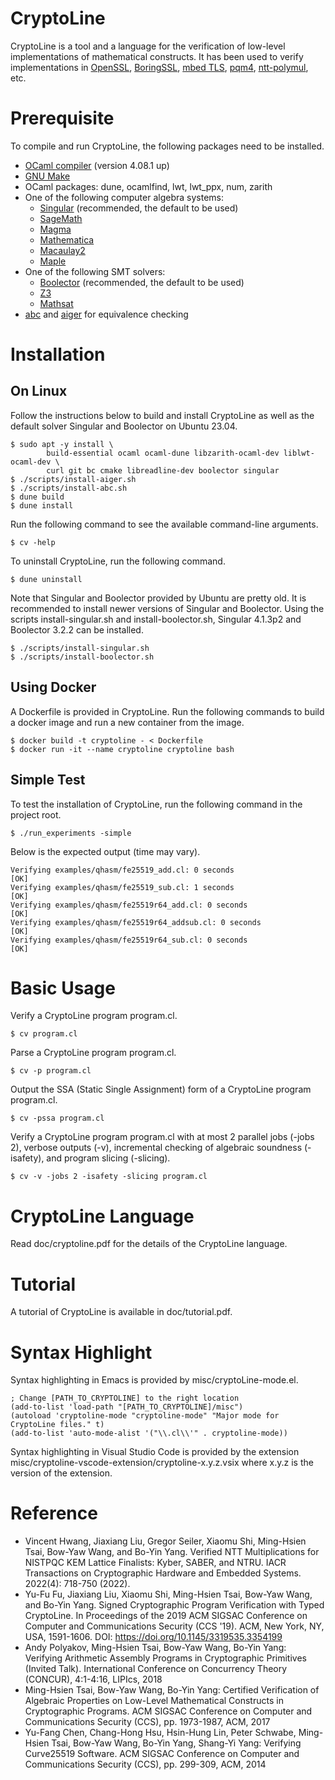 CryptoLine
==========

CryptoLine is a tool and a language for the verification of low-level
implementations of mathematical constructs. It has been used to verify
implementations in
[OpenSSL](https://www.openssl.org),
[BoringSSL](https://opensource.google.com/projects/boringssl),
[mbed TLS](https://tls.mbed.org),
[pqm4](https://github.com/mupq/pqm4),
[ntt-polymul](https://github.com/ntt-polymul/ntt-polymul), etc.


Prerequisite
============

To compile and run CryptoLine, the following packages need to be installed.

- [OCaml compiler](https://ocaml.org) (version 4.08.1 up)
- [GNU Make](https://www.gnu.org/software/make/)
- OCaml packages: dune, ocamlfind, lwt, lwt_ppx, num, zarith
- One of the following computer algebra systems:
  + [Singular](https://www.singular.uni-kl.de) (recommended, the default to be used)
  + [SageMath](http://www.sagemath.org)
  + [Magma](http://magma.maths.usyd.edu.au/magma/)
  + [Mathematica](https://www.wolfram.com/mathematica/)
  + [Macaulay2](https://faculty.math.illinois.edu/Macaulay2/)
  + [Maple](https://www.maplesoft.com)
- One of the following SMT solvers:
  + [Boolector](https://boolector.github.io) (recommended, the default to be used)
  + [Z3](https://github.com/Z3Prover/z3)
  + [Mathsat](http://mathsat.fbk.eu)
- [abc](http://people.eecs.berkeley.edu/~alanmi/abc/abc.htm) and [aiger](http://fmv.jku.at/aiger) for equivalence checking


Installation
============

On Linux
---------------------

Follow the instructions below to build and install CryptoLine as well as
the default solver Singular and Boolector on Ubuntu 23.04.

```
$ sudo apt -y install \
        build-essential ocaml ocaml-dune libzarith-ocaml-dev liblwt-ocaml-dev \
        curl git bc cmake libreadline-dev boolector singular
$ ./scripts/install-aiger.sh
$ ./scripts/install-abc.sh
$ dune build
$ dune install
```

Run the following command to see the available command-line arguments.

```
$ cv -help
```

To uninstall CryptoLine, run the following command.

```
$ dune uninstall
```

Note that Singular and Boolector provided by Ubuntu are pretty old.
It is recommended to install newer versions of Singular and Boolector.
Using the scripts install-singular.sh and install-boolector.sh, Singular
4.1.3p2 and Boolector 3.2.2 can be installed.

```
$ ./scripts/install-singular.sh
$ ./scripts/install-boolector.sh
```

Using Docker
-------------------------

A Dockerfile is provided in CryptoLine. Run the following commands to build
a docker image and run a new container from the image.

```
$ docker build -t cryptoline - < Dockerfile
$ docker run -it --name cryptoline cryptoline bash
```

Simple Test
-----------------

To test the installation of CryptoLine, run the following command in the
project root.

```
$ ./run_experiments -simple
```

Below is the expected output (time may vary).

```
Verifying examples/qhasm/fe25519_add.cl: 0 seconds                          [OK]
Verifying examples/qhasm/fe25519_sub.cl: 1 seconds                          [OK]
Verifying examples/qhasm/fe25519r64_add.cl: 0 seconds                       [OK]
Verifying examples/qhasm/fe25519r64_addsub.cl: 0 seconds                    [OK]
Verifying examples/qhasm/fe25519r64_sub.cl: 0 seconds                       [OK]
```


Basic Usage
===========

Verify a CryptoLine program program.cl.

```
$ cv program.cl
```

Parse a CryptoLine program program.cl.

```
$ cv -p program.cl
```

Output the SSA (Static Single Assignment) form of a CryptoLine program
program.cl.

```
$ cv -pssa program.cl
```

Verify a CryptoLine program program.cl with at most 2 parallel jobs (-jobs 2),
verbose outputs (-v), incremental checking of algebraic soundness (-isafety),
and program slicing (-slicing).

```
$ cv -v -jobs 2 -isafety -slicing program.cl
```


CryptoLine Language
===================

Read doc/cryptoline.pdf for the details of the CryptoLine language.


Tutorial
========

A tutorial of CryptoLine is available in doc/tutorial.pdf.


Syntax Highlight
================

Syntax highlighting in Emacs is provided by misc/cryptoLine-mode.el.

```elisp
; Change [PATH_TO_CRYPTOLINE] to the right location
(add-to-list 'load-path "[PATH_TO_CRYPTOLINE]/misc")
(autoload 'cryptoline-mode "cryptoline-mode" "Major mode for CryptoLine files." t)
(add-to-list 'auto-mode-alist '("\\.cl\\'" . cryptoline-mode))
```

Syntax highlighting in Visual Studio Code is provided by the extension
misc/cryptoline-vscode-extension/cryptoline-x.y.z.vsix where x.y.z is
the version of the extension.

Reference
=========

- Vincent Hwang, Jiaxiang Liu, Gregor Seiler, Xiaomu Shi, Ming-Hsien Tsai, Bow-Yaw Wang, and Bo-Yin Yang.
  Verified NTT Multiplications for NISTPQC KEM Lattice Finalists: Kyber, SABER, and NTRU. 
  IACR Transactions on Cryptographic Hardware and Embedded Systems. 2022(4): 718-750 (2022).
- Yu-Fu Fu, Jiaxiang Liu, Xiaomu Shi, Ming-Hsien Tsai, Bow-Yaw Wang, and Bo-Yin Yang.
  Signed Cryptographic Program Verification with Typed CryptoLine.
  In Proceedings of the 2019 ACM SIGSAC Conference on Computer and Communications Security (CCS '19).
  ACM, New York, NY, USA, 1591-1606. DOI: https://doi.org/10.1145/3319535.3354199
- Andy Polyakov, Ming-Hsien Tsai, Bow-Yaw Wang, Bo-Yin Yang:
  Verifying Arithmetic Assembly Programs in Cryptographic Primitives (Invited Talk).
  International Conference on Concurrency Theory (CONCUR),
  4:1-4:16, LIPIcs, 2018
- Ming-Hsien Tsai, Bow-Yaw Wang, Bo-Yin Yang:
  Certified Verification of Algebraic Properties on Low-Level Mathematical Constructs in Cryptographic Programs.
  ACM SIGSAC Conference on Computer and Communications Security (CCS),
  pp. 1973-1987, ACM, 2017
- Yu-Fang Chen, Chang-Hong Hsu, Hsin-Hung Lin, Peter Schwabe, Ming-Hsien Tsai, Bow-Yaw Wang, Bo-Yin Yang, Shang-Yi Yang:
  Verifying Curve25519 Software.
  ACM SIGSAC Conference on Computer and Communications Security (CCS),
  pp. 299-309, ACM, 2014
